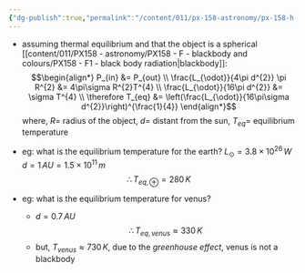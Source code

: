 ```yaml
---
{"dg-publish":true,"permalink":"/content/011/px-158-astronomy/px-158-h-the-solar-system-and-exoplantes/px-158-h2-temperature-of-solar-system-bodies/","noteIcon":"1","created":"2025-08-27T13:14:05.027+01:00","updated":"2024-11-26T20:13:51.000+00:00"}
---
```


- assuming thermal equilibrium and that the object is a spherical [[content/011/PX158 - astronomy/PX158 - F - blackbody and colours/PX158 - F1 - black body radiation\|blackbody]]: 
$$\begin{align*}
		P_{in} &= P_{out} \\
		\frac{L_{\odot}}{4\pi d^{2}} \pi R^{2} &= 4\pi\sigma R^{2}T^{4} \\
		\frac{L_{\odot}}{16\pi d^{2}} &= \sigma T^{4} \\
		\therefore T_{eq} &= \left(\frac{L_{\odot}}{16\pi\sigma d^{2}}\right)^{\frac{1}{4}} 
	\end{align*}$$
	where, 
		$R=$ radius of the object,
		$d=$ distant from the sun,
		$T_{eq}=$ equilibrium temperature

- eg: what is the equilibrium temperature for the earth?
		$L_{\odot}=3.8\times10^{26}\,W$
		$d = 1\,AU = 1.5\times10^{11}\,m$
		$$\therefore T_{eq,\,\oplus} = 280\,K$$
- eg: what is the equilibrium temperature for venus?
	- $d=0.7\,AU$
	$$\therefore T_{eq,\, venus} \approx 330\,K$$
	- but, $T_{venus}\approx 730\,K$, due to the *greenhouse effect*, venus is not a blackbody
